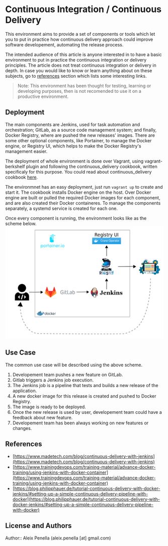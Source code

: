 # Continuous Integration / Continuous Delivery
This environment aims to provide a set of components or tools which let you to put in practice how continuous delivery approach could improve software developement, automating the release process.

The intended audience of this article is anyone interested in to have a basic environment to put in practice the continuous integration or delivery principles.
The article does not treat continuous integration or delivery in depth. In case you would like to know or learn anything about on these subjects, go to [references](#references) section which lists some interesting links.

> Note: This environment has been thought for testing, learning or developing purposes, then is not recomended to use it on a productive environment.

## Deployment
The main components are Jenkins, used for task automation and orchestration; GitLab, as a source code management system; and finally, Docker Registry, where are pushed the new releases' images. 
There are some other optional components, like Portainer, to manage the Docker engine, or Registry UI, which helps to make the Docker Registry's management easier.

The deployment of whole environment is done over Vagrant, using vagrant-berkshelf plugin and following the continuous_delivery cookbook, written specificaly for this purpose. You could read about continuous_delivery cookbook [here](docs/cookbook.md).

The environmnet has an easy deployment, just run ``` vagrant up ``` to create and start it.
The cookbook installs Docker engine on the host. Over Docker engine are built or pulled the required Docker images for each component, and are also created their Docker containeres. To manage the components separately, a systemd service is created for each one.

Once every component is running, the environment looks like as the scheme below.
![design](docs/images/design.png)

## Use Case
The common use case will be described using the above scheme.
1. Developement team pushes a new feature on GitLab.
2. Gitlab triggers a Jenkins job execution.
3. The Jenkins job is a pipeline that tests and builds a new release of the application.
4. A new docker image for this release is created and pushed to Docker Registry.
5. The image is ready to be deployed.
6. Once the new release is used by user, developement team could have a feedback about new feature.
7. Developement team has been always working on new features or changes.

## References
- [https://www.madetech.com/blog/continuous-delivery-with-jenkins](https://www.madetech.com/blog/continuous-delivery-with-jenkins)
- [https://www.trainingdevops.com/training-material/advance-docker-training/using-jenkins-with-docker-container](https://www.trainingdevops.com/training-material/advance-docker-training/using-jenkins-with-docker-container)
- [https://blog.philipphauer.de/tutorial-continuous-delivery-with-docker-jenkins/#setting-up-a-simple-continuous-delivery-pipeline-with-docker](https://blog.philipphauer.de/tutorial-continuous-delivery-with-docker-jenkins/#setting-up-a-simple-continuous-delivery-pipeline-with-docker)

## License and Authors

Author:: Aleix Penella (aleix.penella [at] gmail.com)